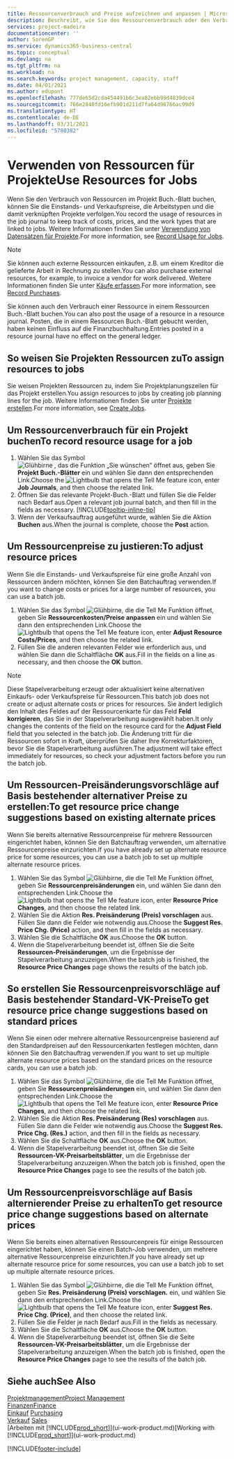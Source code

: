 ```yaml
---
title: Ressourcenverbrauch und Preise aufzeichnen und anpassen | Microsoft Docs
description: Beschreibt, wie Sie den Ressourcenverbrauch oder den Verbrauch erfassen können, die einem Projekt zugeordnet sind, um Kosten, Preisen und Arbeitstypen zu verwalten.
services: project-madeira
documentationcenter: ''
author: SorenGP
ms.service: dynamics365-business-central
ms.topic: conceptual
ms.devlang: na
ms.tgt_pltfrm: na
ms.workload: na
ms.search.keywords: project management, capacity, staff
ms.date: 04/01/2021
ms.author: edupont
ms.openlocfilehash: 777de65d2cda454491b6c3ea82ebb99d4839dce4
ms.sourcegitcommit: 766e2840fd16efb901d211d7fa64d96766ac99d9
ms.translationtype: HT
ms.contentlocale: de-DE
ms.lasthandoff: 03/31/2021
ms.locfileid: "5780382"
---
```

# <a name="use-resources-for-jobs"></a><span data-ttu-id="c95ab-103">Verwenden von Ressourcen für Projekte</span><span class="sxs-lookup"><span data-stu-id="c95ab-103">Use Resources for Jobs</span></span>
<span data-ttu-id="c95ab-104">Wenn Sie den Verbrauch von Ressourcen im Projekt Buch.-Blatt buchen, können Sie die Einstands- und Verkaufspreise, die Arbeitstypen und die damit verknüpften Projekte verfolgen.</span><span class="sxs-lookup"><span data-stu-id="c95ab-104">You record the usage of resources in the job journal to keep track of costs, prices, and the work types that are linked to jobs.</span></span> <span data-ttu-id="c95ab-105">Weitere Informationen finden Sie unter [Verwendung von Datensätzen für Projekte](projects-how-record-job-usage.md).</span><span class="sxs-lookup"><span data-stu-id="c95ab-105">For more information, see [Record Usage for Jobs](projects-how-record-job-usage.md).</span></span>

> [!NOTE]
> <span data-ttu-id="c95ab-106">Sie können auch externe Ressourcen einkaufen, z.B. um einem Kreditor die gelieferte Arbeit in Rechnung zu stellen.</span><span class="sxs-lookup"><span data-stu-id="c95ab-106">You can also purchase external resources, for example, to invoice a vendor for work delivered.</span></span> <span data-ttu-id="c95ab-107">Weitere Informationen finden Sie unter [Käufe erfassen](purchasing-how-record-purchases.md).</span><span class="sxs-lookup"><span data-stu-id="c95ab-107">For more information, see [Record Purchases](purchasing-how-record-purchases.md).</span></span>

<span data-ttu-id="c95ab-108">Sie können auch den Verbrauch einer Ressource in einem Ressourcen Buch.-Blatt buchen.</span><span class="sxs-lookup"><span data-stu-id="c95ab-108">You can also post the usage of a resource in a resource journal.</span></span> <span data-ttu-id="c95ab-109">Posten, die in einem Ressourcen Buch.-Blatt gebucht werden, haben keinen Einfluss auf die Finanzbuchhaltung.</span><span class="sxs-lookup"><span data-stu-id="c95ab-109">Entries posted in a resource journal have no effect on the general ledger.</span></span>

## <a name="to-assign-resources-to-jobs"></a><span data-ttu-id="c95ab-110">So weisen Sie Projekten Ressourcen zu</span><span class="sxs-lookup"><span data-stu-id="c95ab-110">To assign resources to jobs</span></span>
<span data-ttu-id="c95ab-111">Sie weisen Projekten Ressourcen zu, indem Sie Projektplanungszeilen für das Projekt erstellen.</span><span class="sxs-lookup"><span data-stu-id="c95ab-111">You assign resources to jobs by creating job planning lines for the job.</span></span> <span data-ttu-id="c95ab-112">Weitere Informationen finden Sie unter  [Projekte erstellen](projects-how-create-jobs.md).</span><span class="sxs-lookup"><span data-stu-id="c95ab-112">For more information, see [Create Jobs](projects-how-create-jobs.md).</span></span>

## <a name="to-record-resource-usage-for-a-job"></a><span data-ttu-id="c95ab-113">Um Ressourcenverbrauch für ein Projekt buchen</span><span class="sxs-lookup"><span data-stu-id="c95ab-113">To record resource usage for a job</span></span>
1. <span data-ttu-id="c95ab-114">Wählen Sie das Symbol ![Glühbirne , das die Funktion „Sie wünschen“ öffnet](media/ui-search/search_small.png "Was möchten Sie tun?") aus, geben Sie **Projekt Buch.-Blätter** ein und wählen Sie dann den entsprechenden Link.</span><span class="sxs-lookup"><span data-stu-id="c95ab-114">Choose the ![Lightbulb that opens the Tell Me feature](media/ui-search/search_small.png "Tell me what you want to do") icon, enter **Job Journals**, and then choose the related link.</span></span>
2. <span data-ttu-id="c95ab-115">Öffnen Sie das relevante Projekt-Buch.-Blatt und füllen Sie die Felder nach Bedarf aus.</span><span class="sxs-lookup"><span data-stu-id="c95ab-115">Open a relevant job journal batch, and then fill in the fields as necessary.</span></span> [!INCLUDE[tooltip-inline-tip](includes/tooltip-inline-tip_md.md)]
3. <span data-ttu-id="c95ab-116">Wenn der Verkaufsauftrag ausgeführt wurde, wählen Sie die Aktion **Buchen** aus.</span><span class="sxs-lookup"><span data-stu-id="c95ab-116">When the journal is complete, choose the **Post** action.</span></span>

## <a name="to-adjust-resource-prices"></a><span data-ttu-id="c95ab-117">Um Ressourcenpreise zu justieren:</span><span class="sxs-lookup"><span data-stu-id="c95ab-117">To adjust resource prices</span></span>
<span data-ttu-id="c95ab-118">Wenn Sie die Einstands- und Verkaufspreise für eine große Anzahl von Ressourcen ändern möchten, können Sie den Batchauftrag verwenden.</span><span class="sxs-lookup"><span data-stu-id="c95ab-118">If you want to change costs or prices for a large number of resources, you can use a batch job.</span></span>  

1. <span data-ttu-id="c95ab-119">Wählen Sie das Symbol ![Glühbirne, die die Tell Me Funktion öffnet](media/ui-search/search_small.png "Was möchten Sie tun?"), geben Sie **Ressourcenkosten/Preise anpassen** ein und wählen Sie dann den entsprechenden Link.</span><span class="sxs-lookup"><span data-stu-id="c95ab-119">Choose the ![Lightbulb that opens the Tell Me feature](media/ui-search/search_small.png "Tell me what you want to do") icon, enter **Adjust Resource Costs/Prices**, and then choose the related link.</span></span>
2. <span data-ttu-id="c95ab-120">Füllen Sie die anderen relevanten Felder wie erforderlich aus, und wählen Sie dann die Schaltfläche **OK** aus.</span><span class="sxs-lookup"><span data-stu-id="c95ab-120">Fill in the fields on a line as necessary, and then choose the **OK** button.</span></span>

> [!NOTE]  
>   <span data-ttu-id="c95ab-121">Diese Stapelverarbeitung erzeugt oder aktualisiert keine alternativen Einkaufs- oder Verkaufspreise für Ressourcen.</span><span class="sxs-lookup"><span data-stu-id="c95ab-121">This batch job does not create or adjust alternate costs or prices for resources.</span></span> <span data-ttu-id="c95ab-122">Sie ändert lediglich den Inhalt des Feldes auf der Ressourcenkarte für das Feld **Feld korrigieren**, das Sie in der Stapelverarbeitung ausgewählt haben.</span><span class="sxs-lookup"><span data-stu-id="c95ab-122">It only changes the contents of the field on the resource card for the **Adjust Field** field that you selected in the batch job.</span></span> <span data-ttu-id="c95ab-123">Die Änderung tritt für die Ressourcen sofort in Kraft, überprüfen Sie daher Ihre Korrekturfaktoren, bevor Sie die Stapelverarbeitung ausführen.</span><span class="sxs-lookup"><span data-stu-id="c95ab-123">The adjustment will take effect immediately for resources, so check your adjustment factors before you run the batch job.</span></span>

## <a name="to-get-resource-price-change-suggestions-based-on-existing-alternate-prices"></a><span data-ttu-id="c95ab-124">Um Ressourcen-Preisänderungsvorschläge auf Basis bestehender alternativer Preise zu erstellen:</span><span class="sxs-lookup"><span data-stu-id="c95ab-124">To get resource price change suggestions based on existing alternate prices</span></span>
<span data-ttu-id="c95ab-125">Wenn Sie bereits alternative Ressourcenpreise für mehrere Ressourcen eingerichtet haben, können Sie den Batchauftrag verwenden, um alternative Ressourcenpreise einzurichten.</span><span class="sxs-lookup"><span data-stu-id="c95ab-125">If you have already set up alternate resource price for some resources, you can use a batch job to set up multiple alternate resource prices.</span></span>

1. <span data-ttu-id="c95ab-126">Wählen Sie das Symbol ![Glühbirne, die die Tell Me Funktion öffnet](media/ui-search/search_small.png "Was möchten Sie tun?"), geben Sie **Ressourcenpreisänderungen** ein, und wählen Sie dann den entsprechenden Link.</span><span class="sxs-lookup"><span data-stu-id="c95ab-126">Choose the ![Lightbulb that opens the Tell Me feature](media/ui-search/search_small.png "Tell me what you want to do") icon, enter **Resource Price Changes**, and then choose the related link.</span></span>
2. <span data-ttu-id="c95ab-127">Wählen Sie die Aktion **Res. Preisänderung (Preis) vorschlagen** aus. Füllen Sie dann die Felder wie notwendig aus.</span><span class="sxs-lookup"><span data-stu-id="c95ab-127">Choose the **Suggest Res. Price Chg. (Price)** action, and then fill in the fields as necessary.</span></span>
3. <span data-ttu-id="c95ab-128">Wählen Sie die Schaltfläche **OK** aus.</span><span class="sxs-lookup"><span data-stu-id="c95ab-128">Choose the **OK** button.</span></span>  
4. <span data-ttu-id="c95ab-129">Wenn die Stapelverarbeitung beendet ist, öffnen Sie die Seite **Ressourcen-Preisänderungen**, um die Ergebnisse der Stapelverarbeitung anzuzeigen.</span><span class="sxs-lookup"><span data-stu-id="c95ab-129">When the batch job is finished, the **Resource Price Changes** page shows the results of the batch job.</span></span>

## <a name="to-get-resource-price-change-suggestions-based-on-standard-prices"></a><span data-ttu-id="c95ab-130">So erstellen Sie Ressourcenpreisvorschläge auf Basis bestehender Standard-VK-Preise</span><span class="sxs-lookup"><span data-stu-id="c95ab-130">To get resource price change suggestions based on standard prices</span></span>
<span data-ttu-id="c95ab-131">Wenn Sie einen oder mehrere alternative Ressourcenpreise basierend auf den Standardpreisen auf den Ressourcenkarten festlegen möchten, dann können Sie den Batchauftrag verwenden.</span><span class="sxs-lookup"><span data-stu-id="c95ab-131">If you want to set up multiple alternate resource prices based on the standard prices on the resource cards, you can use a batch job.</span></span>  

1. <span data-ttu-id="c95ab-132">Wählen Sie das Symbol ![Glühbirne, die die Tell Me Funktion öffnet](media/ui-search/search_small.png "Was möchten Sie tun?"), geben Sie **Ressourcenpreisänderungen** ein, und wählen Sie dann den entsprechenden Link.</span><span class="sxs-lookup"><span data-stu-id="c95ab-132">Choose the ![Lightbulb that opens the Tell Me feature](media/ui-search/search_small.png "Tell me what you want to do") icon, enter **Resource Price Changes**, and then choose the related link.</span></span>
2. <span data-ttu-id="c95ab-133">Wählen Sie die Aktion **Res. Preisänderung (Res) vorschlagen** aus. Füllen Sie dann die Felder wie notwendig aus.</span><span class="sxs-lookup"><span data-stu-id="c95ab-133">Choose the **Suggest Res. Price Chg. (Res.)** action, and then fill in the fields as necessary.</span></span>  
3. <span data-ttu-id="c95ab-134">Wählen Sie die Schaltfläche **OK** aus.</span><span class="sxs-lookup"><span data-stu-id="c95ab-134">Choose the **OK** button.</span></span>  
4. <span data-ttu-id="c95ab-135">Wenn die Stapelverarbeitung beendet ist, öffnen Sie die Seite **Ressourcen-VK-Preisarbeitsblätter**, um die Ergebnisse der Stapelverarbeitung anzuzeigen.</span><span class="sxs-lookup"><span data-stu-id="c95ab-135">When the batch job is finished, open the **Resource Price Changes** page to see the results of the batch job.</span></span>

## <a name="to-get-resource-price-change-suggestions-based-on-alternate-prices"></a><span data-ttu-id="c95ab-136">Um Ressourcenpreisvorschläge auf Basis alternierender Preise zu erhalten</span><span class="sxs-lookup"><span data-stu-id="c95ab-136">To get resource price change suggestions based on alternate prices</span></span>
<span data-ttu-id="c95ab-137">Wenn Sie bereits einen alternativen Ressourcenpreis für einige Ressourcen eingerichtet haben, können Sie einen Batch-Job verwenden, um mehrere alternative Ressourcenpreise einzurichten.</span><span class="sxs-lookup"><span data-stu-id="c95ab-137">If you have already set up alternate resource price for some resources, you can use a batch job to set up multiple alternate resource prices.</span></span>

1. <span data-ttu-id="c95ab-138">Wählen Sie das Symbol ![Glühbirne, die die Tell Me Funktion öffnet](media/ui-search/search_small.png "Was möchten Sie tun?"), geben Sie **Res. Preisänderung (Preis) vorschlagen.** ein, und wählen Sie dann den entsprechenden Link.</span><span class="sxs-lookup"><span data-stu-id="c95ab-138">Choose the ![Lightbulb that opens the Tell Me feature](media/ui-search/search_small.png "Tell me what you want to do") icon, enter **Suggest Res. Price Chg. (Price)**, and then choose the related link.</span></span>  
2. <span data-ttu-id="c95ab-139">Füllen Sie die Felder je nach Bedarf aus.</span><span class="sxs-lookup"><span data-stu-id="c95ab-139">Fill in the fields as necessary.</span></span>
3. <span data-ttu-id="c95ab-140">Wählen Sie die Schaltfläche **OK** aus.</span><span class="sxs-lookup"><span data-stu-id="c95ab-140">Choose the **OK** button.</span></span>  
4. <span data-ttu-id="c95ab-141">Wenn die Stapelverarbeitung beendet ist, öffnen Sie die Seite **Ressourcen-VK-Preisarbeitsblätter**, um die Ergebnisse der Stapelverarbeitung anzuzeigen.</span><span class="sxs-lookup"><span data-stu-id="c95ab-141">When the batch job is finished, open the **Resource Price Changes** page to see the results of the batch job.</span></span>

## <a name="see-also"></a><span data-ttu-id="c95ab-142">Siehe auch</span><span class="sxs-lookup"><span data-stu-id="c95ab-142">See Also</span></span>
[<span data-ttu-id="c95ab-143">Projektmanagement</span><span class="sxs-lookup"><span data-stu-id="c95ab-143">Project Management</span></span>](projects-manage-projects.md)  
[<span data-ttu-id="c95ab-144">Finanzen</span><span class="sxs-lookup"><span data-stu-id="c95ab-144">Finance</span></span>](finance.md)  
<span data-ttu-id="c95ab-145">[Einkauf](purchasing-manage-purchasing.md)       </span><span class="sxs-lookup"><span data-stu-id="c95ab-145">[Purchasing](purchasing-manage-purchasing.md)       </span></span>  
<span data-ttu-id="c95ab-146">[Verkauf](sales-manage-sales.md)   </span><span class="sxs-lookup"><span data-stu-id="c95ab-146">[Sales](sales-manage-sales.md)   </span></span>  
<span data-ttu-id="c95ab-147">[Arbeiten mit [!INCLUDE[prod_short](includes/prod_short.md)]](ui-work-product.md)</span><span class="sxs-lookup"><span data-stu-id="c95ab-147">[Working with [!INCLUDE[prod_short](includes/prod_short.md)]](ui-work-product.md)</span></span>  


[!INCLUDE[footer-include](includes/footer-banner.md)]